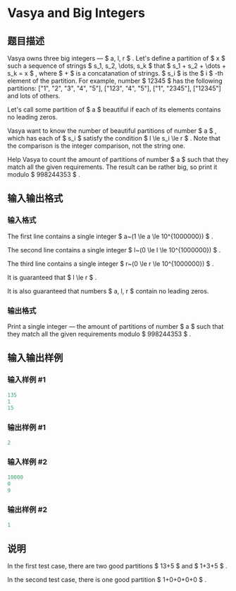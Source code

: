 # Vasya and Big Integers

## 题目描述

Vasya owns three big integers — $ a, l, r $ . Let's define a partition of $ x $ such a sequence of strings $ s_1, s_2, \dots, s_k $ that $ s_1 + s_2 + \dots + s_k = x $ , where $ + $ is a concatanation of strings. $ s_i $ is the $ i $ -th element of the partition. For example, number $ 12345 $ has the following partitions: \["1", "2", "3", "4", "5"\], \["123", "4", "5"\], \["1", "2345"\], \["12345"\] and lots of others.

Let's call some partition of $ a $ beautiful if each of its elements contains no leading zeros.

Vasya want to know the number of beautiful partitions of number $ a $ , which has each of $ s_i $ satisfy the condition $ l \le s_i \le r $ . Note that the comparison is the integer comparison, not the string one.

Help Vasya to count the amount of partitions of number $ a $ such that they match all the given requirements. The result can be rather big, so print it modulo $ 998244353 $ .

## 输入输出格式

### 输入格式

The first line contains a single integer $ a~(1 \le a \le 10^{1000000}) $ .

The second line contains a single integer $ l~(0 \le l \le 10^{1000000}) $ .

The third line contains a single integer $ r~(0 \le r \le 10^{1000000}) $ .

It is guaranteed that $ l \le r $ .

It is also guaranteed that numbers $ a, l, r $ contain no leading zeros.

### 输出格式

Print a single integer — the amount of partitions of number $ a $ such that they match all the given requirements modulo $ 998244353 $ .

## 输入输出样例

### 输入样例 #1

```cpp
135
1
15

```
### 输出样例 #1

```cpp
2

```
### 输入样例 #2

```cpp
10000
0
9

```
### 输出样例 #2

```cpp
1

```
## 说明

In the first test case, there are two good partitions $ 13+5 $ and $ 1+3+5 $ .

In the second test case, there is one good partition $ 1+0+0+0+0 $ .

